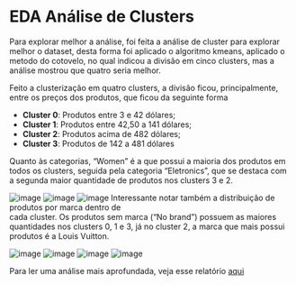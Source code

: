 ﻿# EDA Análise de Clusters

Para explorar melhor a análise, foi feita a análise de cluster para explorar melhor o dataset, desta forma foi aplicado o algoritmo kmeans, aplicado o metodo do cotovelo, no qual indicou a divisão em cinco clusters, mas a análise mostrou que quatro seria melhor.

Feito a clusterização em quatro clusters, a divisão ficou, principalmente, entre os preços dos produtos, que ficou da seguinte forma

- **Cluster 0**: Produtos entre 3 e 42 dólares;
- **Cluster 1**: Produtos entre 42,50 a 141 dólares;
- **Cluster 2**: Produtos acima de 482 dólares;
- **Cluster 3**: Produtos de 142 a 481 dólares

Quanto às categorias, “Women” é a que possui a maioria dos produtos em  
todos  os  clusters,  seguida  pela  categoria  “Eletronics”,  que  se  destaca com a  segunda maior quantidade de produtos nos clusters 3 e 2.

![image](https://user-images.githubusercontent.com/39843884/199980495-756fc004-dd55-4d6a-adb5-cd1ebf1d67d9.png)
![image](https://user-images.githubusercontent.com/39843884/199980716-8c674527-e791-48bc-a6b5-6e693f0c4ed6.png)
![image](https://user-images.githubusercontent.com/39843884/199981037-660c0b9b-0571-429d-a80a-4ccf8ff21673.png)
Interessante notar também a distribuição de produtos por marca dentro de  
cada cluster. Os produtos sem marca (“No brand”) possuem as maiores quantidades  nos clusters 0, 1 e 3, já no cluster 2, a marca que mais possui produtos é a Louis Vuitton.

![image](https://user-images.githubusercontent.com/39843884/199982591-280e2bc0-31f1-4b42-8877-391595770afd.png)
![image](https://user-images.githubusercontent.com/39843884/199982767-a2b102d1-4b8b-42ad-b006-e5fedf4aaa9b.png)
![image](https://user-images.githubusercontent.com/39843884/199982973-409ca15c-301f-49cd-9d44-16c522744d9a.png)
![image](https://user-images.githubusercontent.com/39843884/199983297-9dc692bd-4a05-4359-94f6-4ea2a4233219.png)

Para ler uma análise mais aprofundada, veja esse relatório [aqui](https://drive.google.com/file/d/18ULRXou3CRGTwraWi-mvnriWqvR80X8f/view)
